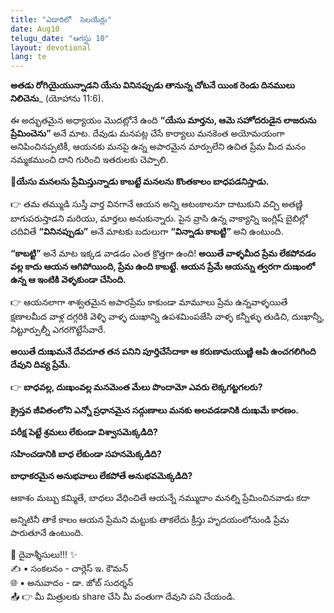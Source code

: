 ```yaml
---
title: "ఎడారిలో  సెలయేర్లు"
date: Aug10
telugu_date: "ఆగస్టు 10"
layout: devotional
lang: te
---
```


**అతడు రోగియైయున్నాడని యేసు వినినప్పుడు తానున్న చోటనే యింక రెండు దినములు నిలిచెను**_ (యోహాను 11:6).  

ఈ అద్భుతమైన అధ్యాయం మొదట్లోనే ఉంది **“యేసు మార్తను, ఆమె సహోదరుడైన లాజరును ప్రేమించెను”** అనే మాట. దేవుడు మనపట్ల చేసే కార్యాలు మనకెంత అయోమయంగా అనిపించినప్పటికీ, ఆయనకు మనపై ఉన్న అపారమైన మార్పులేని ఉచిత ప్రేమ మీద మనం నమ్మకముంచి దాని గురించి ఇతరులకు చెప్పాలి.

**📖యేసు మనలను ప్రేమిస్తున్నాడు కాబట్టే మనలను కొంతకాలం బాధపడనిస్తాడు.**

👉 తమ తమ్ముడి సుస్తీ వార్త వినగానే ఆయన అన్ని ఆటంకాలనూ దాటుకుని వచ్చి అతణ్ణి బాగుపరుస్తాడని మరియు, మార్తలు అనుకున్నారు. పైన వ్రాసి ఉన్న వాక్యాన్ని ఇంగ్లిష్ బైబిల్లో చదివితే **“వినినప్పుడు”** అనే మాటకు బదులుగా **“విన్నాడు కాబట్టి”** అని ఉంటుంది.

**“కాబట్టి”** అనే మాట ఇక్కడ వాడడం ఎంత క్రొత్తగా ఉంది!
 **అయితే వాళ్ళమీద ప్రేమ లేకపోవడం వల్ల కాదు ఆయన ఆగిపోయింది, ప్రేమ ఉంది కాబట్టే. ఆయన ప్రేమే ఆయన్ను త్వరగా దుఃఖంలో ఉన్న ఆ ఇంటికి వెళ్ళకుండా చేసింది.**

👉 ఆయనలాగా శాశ్వతమైన అపారప్రేమ కాకుండా మామూలు ప్రేమ ఉన్నవాళ్ళయితే క్షణాలమీద వాళ్ల దగ్గరికి వెళ్ళి వాళ్ళ దుఃఖాన్ని ఉపశమింపజేసి వాళ్ళ కన్నీళ్ళు తుడిచి, దుఃఖాన్నీ, నిట్టూర్పుల్నీ ఎగరగొట్టేసేవారే. 

**అయితే దుఃఖమనే దేవదూత తన పనిని పూర్తిచేసేదాకా ఆ కరుణామయుణ్ణి ఆపి ఉంచగలిగింది దేవుని దివ్య ప్రేమే.**

👉 **బాధవల్ల, దుఃఖంవల్ల మనమెంత మేలు పొందామో ఎవరు లెక్కగట్టగలరు?**

 **క్రైస్తవ జీవితంలోని ఎన్నో ప్రధానమైన సద్గుణాలు మనకు అలవడడానికి దుఃఖమే కారణం.**

 **పరీక్ష పెట్టే శ్రమలు లేకుండా విశ్వాసమెక్కడిది?**

 **సహించడానికి బాధ లేకుండా సహనమెక్కడిది?**

 **బాధాకరమైన అనుభవాలు లేకపోతే అనుభవమెక్కడిది?**

ఆకాశం మబ్బు కమ్మితే, బాధలు వేధించితే ఆయన్నే నమ్ముదాం మనల్ని ప్రేమించినవాడు కదా

అన్నిటినీ తాకే కాలం ఆయన ప్రేమని మట్టుకు తాకలేదు క్రీస్తు హృదయంలోనుండి ప్రేమ పారుతూనే ఉంటుంది.

<div class="blessing">🙏 <span class="bless-text">దైవాశ్శీసులు!!!</span> ✨</div>

<div class="credit">✍️ <span class="credit-text">▪ సంకలనం - చార్లెస్ ఇ. కౌమన్</span></div>
<div class="credit">🌐 <span class="credit-text">▪ అనువాదం - డా. జోబ్ సుదర్శన్</span></div>

<div class="share">📤 👉 <span class="share-text">మీ మిత్రులకు share చేసి మీ వంతుగా దేవుని పని చేయండి.</span></div>

